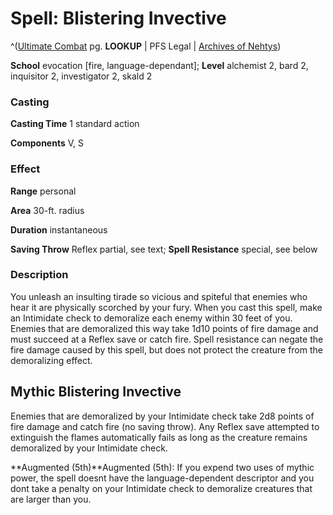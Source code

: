 # Spell: Blistering Invective

^([Ultimate Combat][ss-blistering-invective] pg. **LOOKUP** | PFS Legal | [Archives of Nehtys][sn-blistering-invective])

**School** evocation [fire, language-dependant]; **Level** alchemist 2, bard 2, inquisitor 2, investigator 2, skald 2

### Casting

**Casting Time** 1 standard action  

**Components** V, S

### Effect

**Range** personal  

**Area** 30-ft. radius  

**Duration** instantaneous  

**Saving Throw** Reflex partial, see text; **Spell Resistance** special, see below

### Description

You unleash an insulting tirade so vicious and spiteful that enemies who hear it are physically scorched by your fury. When you cast this spell, make an Intimidate check to demoralize each enemy within 30 feet of you. Enemies that are demoralized this way take 1d10 points of fire damage and must succeed at a Reflex save or catch fire. Spell resistance can negate the fire damage caused by this spell, but does not protect the creature from the demoralizing effect.

## Mythic Blistering Invective

Enemies that are demoralized by your Intimidate check take 2d8 points of fire damage and catch fire (no saving throw). Any Reflex save attempted to extinguish the flames automatically fails as long as the creature remains demoralized by your Intimidate check.  

**Augmented (5th)**Augmented (5th): If you expend two uses of mythic power, the spell doesnt have the language-dependent descriptor and you dont take a penalty on your Intimidate check to demoralize creatures that are larger than you.

[ss-blistering-invective]: http://paizo.com/pathfinderRPG/v57
[sn-blistering-invective]: http://www.archivesofnethys.com/SpellDisplay.aspx?ItemName=Blistering%20Invective